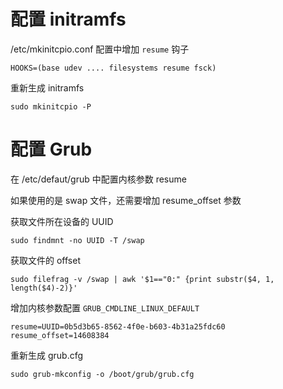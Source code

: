# 配置 initramfs

/etc/mkinitcpio.conf 配置中增加 `resume` 钩子
```
HOOKS=(base udev .... filesystems resume fsck)
```

重新生成 initramfs
```
sudo mkinitcpio -P
```

# 配置 Grub

在 /etc/defaut/grub 中配置内核参数 resume

如果使用的是 swap 文件，还需要增加 resume_offset 参数

获取文件所在设备的 UUID
```
sudo findmnt -no UUID -T /swap
```

获取文件的 offset 
```
sudo filefrag -v /swap | awk '$1=="0:" {print substr($4, 1, length($4)-2)}'
```

增加内核参数配置 `GRUB_CMDLINE_LINUX_DEFAULT`

```
resume=UUID=0b5d3b65-8562-4f0e-b603-4b31a25fdc60 resume_offset=14608384
```

重新生成 grub.cfg
```
sudo grub-mkconfig -o /boot/grub/grub.cfg
```

